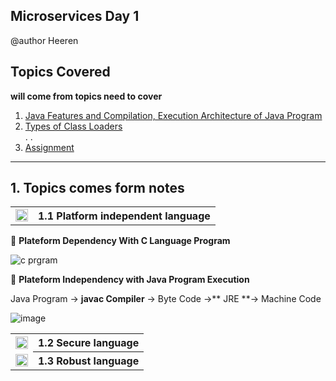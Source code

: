 ## Microservices Day 1
@author Heeren

 **Topics Covered**
--------------
**will come from topics need to cover**

1. [Java Features and Compilation, Execution Architecture of Java Program](#1-java-features-and-compilation-execution-architecture-of-java-program)       
2. [Types of Class Loaders](#2-types-of-class-loaders)       
.
.
8. [Assignment](#8-assignment)
--------------

## 1. Topics comes form notes
 
<table>
    <tr>
        <td><a href="https://www.youtube.com/watch?v=SUnAsQykPfw&list=PLI8XC2Oz_l1qMnpB-6Kc3Ck0RuCqDKCCQ&index=1">
            <img src="https://github.com/user-attachments/assets/393a6073-ba6a-48dd-972b-9e9b8d908e45" alt="yt" width="20" height="20">
        </a></td>
        <th align="left">1.1 Platform independent language</th>
    </tr>
 </table> 
 
🔵 **Plateform Dependency With C Language Program**  

![c prgram](https://github.com/codewithheeren/Java/assets/87074236/450da9f3-99c5-4cd6-bf8c-dab36ad42986)      


🔵 **Plateform Independency with Java Program Execution**

Java Program -> **javac Compiler** -> Byte Code ->** JRE **-> Machine Code

![image](https://github.com/user-attachments/assets/989499d5-d72a-4c95-9e4e-7d0c1e611218)
 <table>
    <tr>
        <td><a href="https://www.youtube.com/watch?v=1xjKbfvh01o&list=PLI8XC2Oz_l1qMnpB-6Kc3Ck0RuCqDKCCQ&index=2">
            <img src="https://github.com/user-attachments/assets/393a6073-ba6a-48dd-972b-9e9b8d908e45" alt="yt" width="20" height="20">
        </a></td>
        <th align="left">1.2 Secure language</th>
    </tr>
    <tr>
        <td><a href="https://www.youtube.com/watch?v=1xjKbfvh01o&list=PLI8XC2Oz_l1qMnpB-6Kc3Ck0RuCqDKCCQ&index=2">
            <img src="https://github.com/user-attachments/assets/393a6073-ba6a-48dd-972b-9e9b8d908e45" alt="yt" width="20" height="20">
        </a></td>
        <th align="left">1.3 Robust language</th>
    </tr>
  </table>

